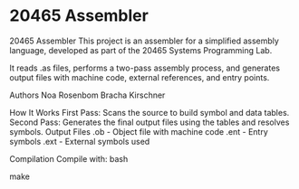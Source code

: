 # 20465 Assembler
20465 Assembler
This project is an assembler for a simplified assembly language, developed as part of the 20465 Systems Programming Lab.

It reads .as files, performs a two-pass assembly process, and generates output files with machine code, external references, and entry points.

Authors
Noa Rosenbom
Bracha Kirschner

How It Works
First Pass: Scans the source to build symbol and data tables.
Second Pass: Generates the final output files using the tables and resolves symbols.
Output Files
.ob - Object file with machine code .ent - Entry symbols .ext - External symbols used

Compilation
Compile with: bash

make

